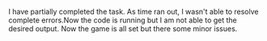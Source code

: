 I have partially completed the task. As time ran out, I wasn't able to resolve complete errors.Now the code is running but I am not able to get the desired output. Now the game is all set but there some minor issues.
